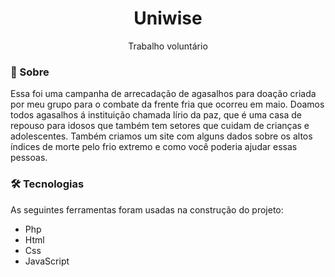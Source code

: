 <h1 align="center">Uniwise</h1>

<p align="center">Trabalho voluntário</p>

### 📌 Sobre

Essa foi uma campanha de arrecadação de agasalhos para doação criada por meu grupo para o combate da frente fria que ocorreu em maio.
Doamos todos agasalhos á instituição chamada lírio da paz, que é uma casa de repouso para idosos que também tem setores que cuidam de crianças e adolescentes.
Também criamos um site com alguns dados sobre os altos índices de morte pelo frio extremo e como você poderia ajudar essas pessoas.

### 🛠 Tecnologias

As seguintes ferramentas foram usadas na construção do projeto:

- Php
- Html
- Css
- JavaScript
